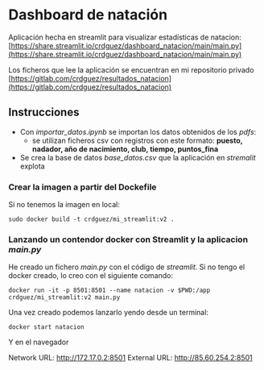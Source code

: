 # Dashboard de natación

Aplicación hecha en streamlit para visualizar estadísticas de natacion: [https://share.streamlit.io/crdguez/dashboard_natacion/main/main.py](https://share.streamlit.io/crdguez/dashboard_natacion/main/main.py)

Los ficheros que lee la aplicación se encuentran en mi repositorio privado [https://gitlab.com/crdguez/resultados_natacion](https://gitlab.com/crdguez/resultados_natacion)

## Instrucciones

* Con *importar_datos.ipynb* se importan los datos obtenidos de los *pdfs*:
    - se utilizan ficheros csv con registros con este formato: **puesto, nadador, año de nacimiento, club, tiempo, puntos_fina**
* Se crea la base de datos *base_datos.csv* que la aplicación en *stremalit* explota

### Crear la imagen a partir del Dockefile

Si no tenemos la imagen en local:

```
sudo docker build -t crdguez/mi_streamlit:v2 .
```



### Lanzando un contendor docker con Streamlit y la aplicacion *main.py*

He creado un fichero *main.py* con el código de *streamlit*. Si no tengo el docker creado, lo creo con el siguiente comando:

```
docker run -it -p 8501:8501 --name natacion -v $PWD:/app crdguez/mi_streamlit:v2 main.py

```

Una vez creado podemos lanzarlo yendo desde un terminal:


```
docker start natacion

```
Y en el navegador

Network URL: http://172.17.0.2:8501
External URL: http://85.60.254.2:8501


